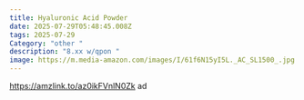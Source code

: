 ```yaml
---
title: Hyaluronic Acid Powder
date: 2025-07-29T05:48:45.008Z
tags: 2025-07-29
Category: "other "
description: "8.xx w/qpon "
image: https://m.media-amazon.com/images/I/61f6N15yI5L._AC_SL1500_.jpg
---
```

https://amzlink.to/az0ikFVnlN0Zk ad